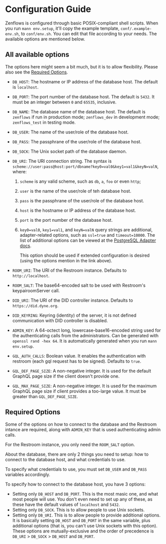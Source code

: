 # Configuration Guide

Zenflows is configured through basic POSIX-compliant shell scripts.  When you
run `mann env.setup`, it'll copy the example template, `conf/.example-env.sh`,
to `conf/env.sh`.  You can edit that file according to your needs.  The
available options are mentioned below.


## All available options

The options here might seem a bit much, but it is to allow flexibility.  Please
also see the [Required Options](#required-options).

* `DB_HOST`: The hostname or IP address of the database host.  The default is
  `localhost`.
* `DB_PORT`: The port number of the database host.  The default is `5432`.  It
  must be an integer between `0` and `65535`, inclusive.
* `DB_NAME`: The database name of the database host.  The default is `zenflows`
  if run in production mode; `zenflows_dev` in development mode; `zenflows_test`
  in testing mode.
* `DB_USER`: The name of the user/role of the database host.
* `DB_PASS`: The passphrane of the user/role of the database host.
* `DB_SOCK`: The Unix socket path of the database daemon.
* `DB_URI`: The URI connection string.  The syntax is
  `scheme://user:pass@host:port/dbname?key0=val0&key1=val1&keyN=valN`, where:
  1. `scheme` is any valid scheme, such as `db`, `a`, `foo` or even `http`;
  2. `user` is the name of the user/role of teh database host.
  3. `pass` is the passphrane of the user/role of the database host.
  4. `host` is the hostname or IP address of the database host.
  5. `port` is the port number of the database host.
  6. `key0=val0`, `key1=val1`, and `keyN=valN` query strings are additional,
     adapter-related options, such as `ssl=true` and `timeout=10000`.  The list
     of additional options can be viewed at the [PostgreSQL Adapter docs](
     https://hexdocs.pm/ecto_sql/Ecto.Adapters.Postgres.html#module-connection-options).

     This option should be used if extended configuration is desired (using the
     options mention in the link above).

* `ROOM_URI`: The URI of the Restroom instance.  Defaults to `http://localhost`.
* `ROOM_SALT`: The base64-encoded salt to be used with Restroom's
  keypairoomServer call.

* `DID_URI`: The URI of the DID controller instance. Defaults to `https://did.dyne.org`.
* `DID_KEYRING`: Keyring (identity) of the server, it is not defined
  communication with DID controller is disabled.

* `ADMIN_KEY`: A 64-octect long, lowercase-base16-encoded string used for the
  authenticating calls from the administrators.  Can be generated with
  `openssl rand -hex 64`.  It is automatically generated when you run
  `mann env.setup`.

* `GQL_AUTH_CALLS`: Boolean value. It enables the authentication with
  restroom (each gql request has to be signed). Defaults to `true`.
* `GQL_DEF_PAGE_SIZE`: A non-negative integer.  It is used for the
  default GraphQL page size if the client doesn't provide one.
* `GQL_MAX_PAGE_SIZE`: A non-negative integer.  It is used for the
  maximum GraphQL page size if client provides a too-large value.
  It must be greater than `GQL_DEF_PAGE_SIZE`.


## Required Options

Some of the options on how to connect to the database and the Restroom intance
are required, along with `ADMIN_KEY` that is used authenticating admin calls.

For the Restroom instance, you only need the `ROOM_SALT` option.

About the database, there are only 2 things you need to setup: how to connect to
the database host, and what credentials to use.

To specify what credentials to use, you must set `DB_USER` and `DB_PASS`
variables accordingly.

To specify how to connect to the database host, you have 3 options:

* Setting only `DB_HOST` and `DB_PORT`.  This is the most masic one, and what
  most people will use.  You don't even need to set up any of these, as these
  have the default values of `localhost` and `5432`.
* Setting only `DB_SOCK`.  This is to allow people to use Unix sockets.
* Setting only `DB_URI`.  This is to allow people to provide additional options.
  It is basically setting `DB_HOST` and `DB_PORT` in the same variable, plus
  additional options (that is, you can't use Unix sockets with this option).
These options are mutually-exclusive and the order of precedence is `DB_URI` >
`DB_SOCK` > `DB_HOST` and `DB_PORT`.
